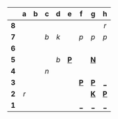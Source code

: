 |     |  a  |  b  |  c  |  d  |  e  |  f  |  g  |  h  |
|:---:|:---:|:---:|:---:|:---:|:---:|:---:|:---:|:---:|
|  **8**  |     |     |     |     |     |     |     |  _r_  |
|  **7**  |     |     |  _b_  |  _k_  |     |  _p_  |  _p_  |  _p_  |
|  **6**  |     |     |     |     |     |     |     |     |
|  **5**  |     |     |     |  _b_  |  [**P**](https://github.com/grim-kalman)  |     |  [**N**](https://github.com/grim-kalman)  |     |
|  **4**  |     |     |  _n_  |     |     |     |     |     |
|  **3**  |     |     |     |     |     |  [**P**](https://github.com/grim-kalman)  |  [**P**](https://github.com/grim-kalman)  |  [_](http://localhost:8080/api/chess/play?move=g2h3)  |
|  **2**  |  _r_  |     |     |     |     |     |  [**K**](http://localhost:8080/api/chess/select?square=g2)  |  [**P**](https://github.com/grim-kalman)  |
|  **1**  |     |     |     |     |     |  [_](http://localhost:8080/api/chess/play?move=g2f1)  |  [_](http://localhost:8080/api/chess/play?move=g2g1)  |  [_](http://localhost:8080/api/chess/play?move=g2h1)  |
